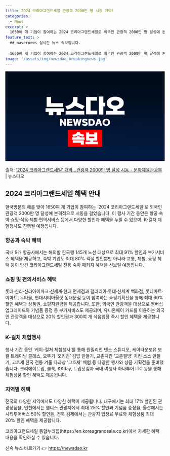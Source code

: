 ```yaml
---
title: 2024 코리아그랜드세일 관광객 2000만 명 시동 개막!
categories:
  - News
excerpt: >
  1650여 개 기업이 참여하는 2024 코리아그랜드세일로 외국인 관광객 2000만 명 달성에 본격적으로 시동…
feature_text: >
  ## navernews 실시간 뉴스 속보입니다.

  1650여 개 기업이 참여하는 2024 코리아그랜드세일로 외국인 관광객 2000만 명 달성에 본격적으로 시동…
image: '/assets/img/newsdao_breakingnews.jpg'
---
```


![뉴스다오 속보](/assets/img/newsdao_breakingnews.jpg)

<p>출처: <a href="https://newsdao.kr/2974" rel="dofollow">‘2024 코리아그랜드세일’ 개막…관광객 2000만 명 달성 시동 - 문화체육관광부</a> | 뉴스다오</p>

<h2 data-ke-size="size26">2024 코리아그랜드세일 혜택 안내</h2>
<p data-ke-size="size16">한국방문의 해를 맞아 1650여 개 기업이 참여하는 ‘2024 코리아그랜드세일’로 외국인 관광객 2000만 명 달성에 본격적으로 시동을 걸었습니다. 이 행사 기간 동안은 항공·숙박·쇼핑·식음·체험·편의서비스 등에서 다양한 할인과 혜택을 누릴 수 있으며, K-컬처 체험행사도 진행될 예정입니다.</p>

<h3 data-ke-size="size24">항공과 숙박 혜택</h3>
<p data-ke-size="size16">국내 9개 항공사에서는 해외발 한국행 145개 노선 대상으로 최대 91% 할인과 부가서비스 혜택을 제공하고, 숙박 기업도 최대 80% 객실 할인뿐만 아니라 교통, 체험, 쇼핑 혜택 등이 담긴 코리아그랜드세일 전용 숙박 패키지 혜택을 선보일 예정입니다.</p>

<h3 data-ke-size="size24">쇼핑 및 편의서비스 혜택</h3>
<p data-ke-size="size16">롯데·신라·신라아이파크·신세계·현대 면세점과 갤러리아·롯데·신세계 백화점, 롯데마트·이마트, 두타몰, 현대시티아울렛 동대문점 등이 참여하는 쇼핑기획전을 통해 최대 60% 할인 혜택과 상품권, 쇼핑지원금을 제공합니다. 또한, 외국인 관광객을 대상으로 멤버십 업그레이드와 기념품 증정 등 부가서비스도 제공되며, 유니온페이 카드를 이용하는 외국인 관광객을 대상으로 20% 할인권과 300여 개 식음업장 즉시 할인 혜택을 제공합니다.</p>

<h3 data-ke-size="size24">K-컬처 체험행사</h3>
<p data-ke-size="size16">행사 기간 동안 ‘케이-컬처 체험행사’를 통해 원밀리언 댄스 스튜디오, 케이타운포유 보컬 트레이닝 클래스, 오뚜기 ‘오키친’ 김밥 만들기, 교촌치킨 ‘교촌필방’ 치킨 소스 만들기, 고호재 한국 전통 겨울 다과상 ‘고호재’ 체험 등 다양한 행사와 상품 기획전을 준비했습니다. 크리에이트립, 클룩, KKday, 트립닷컴과 국내 여행사 하나투어 ITC 등을 통해 체험상품 할인 혜택도 제공됩니다.</p>

<h3 data-ke-size="size24">지역별 혜택</h3>
<p data-ke-size="size16">전국의 다양한 지역에서도 다양한 혜택이 제공됩니다. 대구에서는 최대 17% 할인된 관광상품을, 인천에서는 웰니스 관광지에서 최대 25% 할인과 기념품 증정을, 울산에서는 시티투어버스 50% 할인을, 전북 김제에서는 관광지 입장료 무료와 체험상품 최대 20% 할인 혜택을 제공합니다.</p>

<p data-ke-size="size16">코리아그랜드세일 통합누리집(https://en.koreagrandsale.co.kr)에서 자세한 혜택 내용을 확인하실 수 있습니다.</p> 

신속 뉴스 바로가기 👉 <a href="https://newsdao.kr" rel="dofollow">https://newsdao.kr</a>


